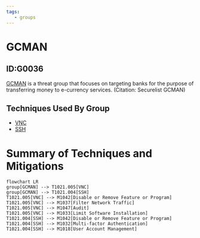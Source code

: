 ```yaml
---
tags:
   - groups
---
```

# GCMAN
## ID:G0036
[GCMAN](/mitre/groups/G0036) is a threat group that focuses on targeting banks for the purpose of transferring money to e-currency services. (Citation: Securelist GCMAN)
## Techniques Used By Group
* [VNC](/mitre/techniques/T1021/005)
* [SSH](/mitre/techniques/T1021/004)

# Summary of Techniques and Mitigations
```mermaid
flowchart LR
group[GCMAN] --> T1021.005[VNC]
group[GCMAN] --> T1021.004[SSH]
T1021.005[VNC] --> M1042[Disable or Remove Feature or Program]
T1021.005[VNC] --> M1037[Filter Network Traffic]
T1021.005[VNC] --> M1047[Audit]
T1021.005[VNC] --> M1033[Limit Software Installation]
T1021.004[SSH] --> M1042[Disable or Remove Feature or Program]
T1021.004[SSH] --> M1032[Multi-factor Authentication]
T1021.004[SSH] --> M1018[User Account Management]
```